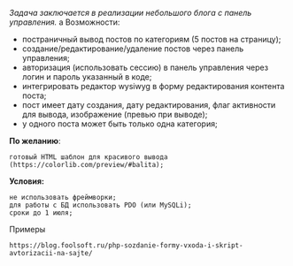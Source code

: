<i>Задача заключается в реализации небольшого блога с панель управления.</i>
a
Возможности:
- постраничный вывод постов по категориям (5 постов на страницу);
- создание/редактирование/удаление постов через панель управления;
- авторизация (использовать сессию) в панель управления через логин и пароль указанный в коде;
- интегрировать редактор wysiwyg в форму редактирования контента поста;
- пост имеет дату создания, дату редактирования, флаг активности для вывода, изображение (превью при выводе);
- у одного поста может быть только одна категория;

<b>По желанию</b>:

    готовый HTML шаблон для красивого вывода (https://colorlib.com/preview/#balita);

<b>Условия:</b>
    
    не использовать фреймворки;
    для работы с БД использовать PDO (или MySQLi);
    сроки до 1 июля;
    
Примеры

    https://blog.foolsoft.ru/php-sozdanie-formy-vxoda-i-skript-avtorizacii-na-sajte/

